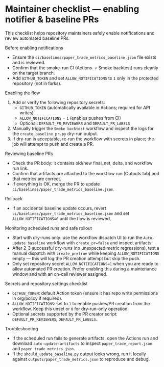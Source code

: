 # Maintainer checklist — enabling notifier & baseline PRs

This checklist helps repository maintainers safely enable notifications and review automated baseline PRs.

Before enabling notifications
- Ensure the `ci/baselines/paper_trade_metrics_baseline.json` file exists and is reviewed.
- Confirm that the smoke-run CI (Actions → Smoke backtest) runs cleanly on the target branch.
- Add `GITHUB_TOKEN` and set `ALLOW_NOTIFICATIONS` to `1` only in the protected repository (not in forks).

Enabling the flow
1. Add or verify the following repository secrets:
   - `GITHUB_TOKEN` (automatically available in Actions; required for API writes)
   - `ALLOW_NOTIFICATIONS` = `1` (enables pushes from CI)
   - Optional: `DEFAULT_PR_REVIEWERS` and `DEFAULT_PR_LABELS`
2. Manually trigger the `Smoke backtest` workflow and inspect the logs for the `create_baseline_pr.py` dry-run output.
3. If dry-run is acceptable, re-run the workflow with secrets in place; the job will attempt to push and create a PR.

Reviewing baseline PRs
- Check the PR body: it contains old/new final_net, delta, and workflow run link.
- Confirm that artifacts are attached to the workflow run (Outputs tab) and that metrics are correct.
- If everything is OK, merge the PR to update `ci/baselines/paper_trade_metrics_baseline.json`.

Rollback
- If an accidental baseline update occurs, revert `ci/baselines/paper_trade_metrics_baseline.json` and set `ALLOW_NOTIFICATIONS=0` until the flow is reviewed.

Monitoring scheduled runs and safe rollout
- Start with dry-runs only: use the workflow dispatch UI to run the `Auto-update baseline` workflow with `create_pr=false` and inspect artifacts.
- After 2-3 successful dry-runs (no unexpected metric regressions), test a manual dispatch with `create_pr=true` while keeping `ALLOW_NOTIFICATIONS` empty — this will log the PR creation attempt but skip the push.
- Only set repository secret `ALLOW_NOTIFICATIONS=1` when you are ready to allow automated PR creation. Prefer enabling this during a maintenance window and with an on-call reviewer assigned.

Secrets and repository settings checklist
- `GITHUB_TOKEN`: default Action token (ensure it has repo write permissions in org/policy if required).
- `ALLOW_NOTIFICATIONS`: set to `1` to enable pushes/PR creation from the workflow. Keep this unset or `0` for dry-run-only operation.
- Optional secrets supported by the PR creator script: `DEFAULT_PR_REVIEWERS`, `DEFAULT_PR_LABELS`.

Troubleshooting
- If the scheduled run fails to generate artifacts, open the Actions run and download `auto-update-artifacts` to inspect `paper_trade_report.json` and `paper_trade_metrics.json`.
- If the `should_update_baseline.py` output looks wrong, run it locally against `outputs/paper_trade_metrics.json` to reproduce and debug.
